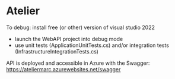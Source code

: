 # Atelier

To debug: install free (or other) version of visual studio 2022
- launch the WebAPI project into debug mode
- use unit tests (ApplicationUnitTests.cs) and/or integration tests (InfrastructureIntegrationTests.cs)

API is deployed and accessible in Azure with the Swagger:<br/>
https://ateliermarc.azurewebsites.net/swagger
